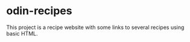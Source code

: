# odin-recipes

This project is a recipe website with some links to several recipes using basic HTML.